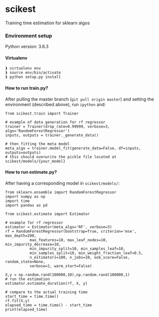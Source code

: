 # scikest
Training time estimation for sklearn algos
### Environment setup
Python version: 3.6.3
#### Virtualenv
```
❱ virtualenv env
❱ source env/bin/activate
❱ python setup.py install
```
#### How to run train.py?

After pulling the master branch (`git pull origin master`) and setting the environment (described above),
run `ipython` and:

```
from scikest.train import Trainer

# example of data generation for rf regressor
trainer = Trainer(drop_rate=0.99999, verbose=3, algo='RandomForestRegressor')
inputs, outputs = trainer._generate_data()

# then fitting the meta model
meta_algo = trainer.model_fit(generate_data=False, df=inputs, outputs=outputs)
# this should overwrite the pickle file located at scikest/models/{your_model}
```
#### How to run estimate.py?

After having a corresponding model in `scikest/models/`:

```
from sklearn.ensemble import RandomForestRegressor
import numpy as np
import time
import pandas as pd

from scikest.estimate import Estimator

# example for rf regressor
estimator = Estimator(meta_algo='RF', verbose=3)
rf = RandomForestRegressor(bootstrap=True, criterion='mse', max_depth=200,
           max_features=10, max_leaf_nodes=10, min_impurity_decrease=10,
           min_impurity_split=10, min_samples_leaf=10,
           min_samples_split=10, min_weight_fraction_leaf=0.5,
           n_estimators=100, n_jobs=10, oob_score=False, random_state=None,
           verbose=2, warm_start=False)

X,y = np.random.rand(100000,10),np.random.rand(100000,1)
# run the estimation
estimator.estimate_duration(rf, X, y)

# compare to the actual training time
start_time = time.time()
rf.fit(X,y)
elapsed_time = time.time() - start_time
print(elapsed_time)
```
